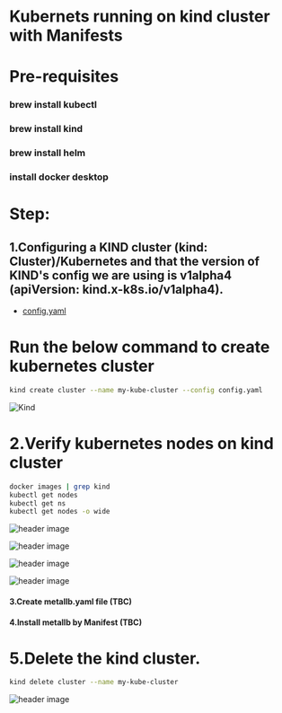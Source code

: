 # Kubernets running on kind cluster with Manifests
# Pre-requisites
### brew install kubectl
### brew install kind
### brew install helm
### install docker desktop

# Step:
## 1.Configuring a KIND cluster (kind: Cluster)/Kubernetes and that the version of KIND's config we are using is v1alpha4 (apiVersion: kind.x-k8s.io/v1alpha4).

- [config.yaml](/config.yaml)

# Run the below command to create kubernetes cluster
```bash
kind create cluster --name my-kube-cluster --config config.yaml
```

![Kind](/photo/kind.png)

# 2.Verify kubernetes nodes on kind cluster

```bash
docker images | grep kind
kubectl get nodes
kubectl get ns
kubectl get nodes -o wide
```

![header image](/photo/nodes.png)

![header image](/photo/svc.png)

![header image](/photo/namespace.png)

![header image](/photo/docker.png)

#### 3.Create metallb.yaml file (TBC)
#### 4.Install metallb by Manifest (TBC)



# 5.Delete the kind cluster.


```bash
kind delete cluster --name my-kube-cluster
```

![header image](/photo/deletecluster.png)
